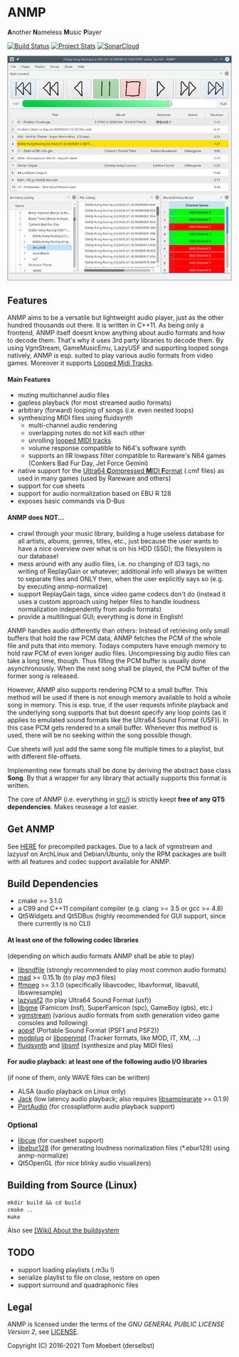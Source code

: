 # ANMP
**A**nother **N**ameless **M**usic **P**layer

[![Build Status](https://travis-ci.org/derselbst/ANMP.svg?branch=master)](https://travis-ci.org/derselbst/ANMP/branches) [![Project Stats](https://www.openhub.net/p/ANMP/widgets/project_thin_badge?format=gif)](https://www.openhub.net/p/ANMP) [![SonarCloud](https://sonarcloud.io/images/project_badges/sonarcloud-white.svg)](https://sonarcloud.io/dashboard?id=derselbst_ANMP)

![ANMP Screenshot](ANMP.png)

## Features

ANMP aims to be a versatile but lightweight audio player, just as the other hundred thousands out there. It is written in C++11. As being only a frontend, ANMP itself doesnt know anything about audio formats and how to decode them. That's why it uses 3rd party libraries to decode them. By using VgmStream, GameMusicEmu, LazyUSF and supporting looped songs natively, ANMP is esp. suited to play various audio formats from video games. Moreover it supports [Looped Midi Tracks](https://github.com/derselbst/ANMP/wiki/MIDI-Customizations).

#### Main Features

* muting multichannel audio files
* gapless playback (for most streamed audio formats)
* arbitrary (forward) looping of songs (i.e. even nested loops)
* synthesizing MIDI files using fluidsynth
  * multi-channel audio rendering
  * overlapping notes do not kill each other
  * unrolling [looped MIDI tracks](https://github.com/derselbst/ANMP/wiki/MIDI-Customizations)
  * volume response compatible to N64's software synth
  * supports an IIR lowpass filter compatible to Rareware's N64 games (Conkers Bad Fur Day, Jet Force Gemini)
* native support for the [Ultra64 **C**ompressed **M**IDI **F**ormat](https://github.com/derselbst/ANMP/wiki/Reproducing-N64-OSTs-accurately#ultra64-compressed-midi-format--soundfonts) (.cmf files) as used in many games (used by Rareware and others)
* support for cue sheets
* support for audio normalization based on EBU R 128
* exposes basic commands via D-Bus

#### ANMP does NOT...

* crawl through your music library, building a huge useless database for all artists, albums, genres, titles, etc., just because the user wants to have a nice overview over what is on his HDD (SSD); the filesystem is our database!
* mess around with any audio files, i.e. no changing of ID3 tags, no writing of ReplayGain or whatever; additional info will always be written to separate files and ONLY then, when the user explicitly says so (e.g. by executing anmp-normalize)
* support ReplayGain tags, since video game codecs don't do (instead it uses a custom approach using helper files to handle loudness normalization independently from audio formats)
* provide a multilingual GUI; everything is done in English!

ANMP handles audio differently than others: Instead of retrieving only small buffers that hold the raw PCM data, ANMP fetches the PCM of the whole file and puts that into memory. Todays computers have enough memory to hold raw PCM of even longer audio files. Uncompressing big audio files can take a long time, though. Thus filling the PCM buffer is usually done asynchronously. When the next song shall be played, the PCM buffer of the former song is released.

However, ANMP also supports rendering PCM to a small buffer. This method will be used if there is not enough memory available to hold a whole song in memory. This is esp. true, if the user requests infinite playback and the underlying song supports that but doesnt specify any loop points (as it applies to emulated sound formats like the Ultra64 Sound Format (USF)). In this case PCM gets rendered to a small buffer. Whenever this method is used, there will be no seeking within the song possible though.

Cue sheets will just add the same song file multiple times to a playlist, but with different file-offsets.

Implementing new formats shall be done by deriving the abstract base class **Song**. By that a wrapper for any library that actually supports this format is written.

The core of ANMP (i.e. everything in [src/](src/)) is strictly keept **free of any QT5 dependencies**. Makes reuseage a lot easier.

## Get ANMP
See [HERE](https://software.opensuse.org/download.html?project=home%3Aderselbst%3Aanmp&package=anmp) for precompiled packages. Due to a lack of vgmstream and lazyusf on ArchLinux and Debian/Ubuntu, only the RPM packages are built with all features and codec support available for ANMP.

## Build Dependencies

* cmake >= 3.1.0
* a C99 and C++11 compilant compiler (e.g. clang >= 3.5 or gcc >= 4.8)
* Qt5Widgets and Qt5DBus (highly recommended for GUI support, since there currently is no CLI)

#### At least one of the following codec libraries
(depending on which audio formats ANMP shall be able to play)
* [libsndfile](http://www.mega-nerd.com/libsndfile/) (strongly recommended to play most common audio formats)
* [mad](https://sourceforge.net/projects/mad/files/libmad/) >= 0.15.1b (to play mp3 files)
* [ffmpeg](https://ffmpeg.org) >= 3.1.0 (specifically libavcodec, libavformat, libavutil, libswresample)
* [lazyusf2](https://gitlab.kode54.net/kode54/lazyusf2) (to play Ultra64 Sound Format (usf))
* [libgme](https://bitbucket.org/mpyne/game-music-emu) (Famicom (nsf), SuperFamicon (spc), GameBoy (gbs), etc.)
* [vgmstream](https://gitlab.kode54.net/kode54/vgmstream) (various audio formats from sixth generation video game consoles and following)
* [aopsf](https://gitlab.kode54.net/kode54/aopsf) (Portable Sound Format (PSF1 and PSF2))
* [modplug](https://github.com/Konstanty/libmodplug) or [libopenmpt](https://lib.openmpt.org/libopenmpt/) (Tracker formats, like MOD, IT, XM, ...)
* [fluidsynth](https://github.com/FluidSynth/fluidsynth) and [libsmf](https://sourceforge.net/projects/libsmf/) (synthesize and play MIDI files)

#### For audio playback: at least one of the following audio I/O libraries
(if none of them, only WAVE files can be written)
* ALSA (audio playback on Linux only)
* [Jack](http://jackaudio.org/) (low latency audio playback; also requires [libsamplearate](http://www.mega-nerd.com/SRC/) >= 0.1.9)
* [PortAudio](http://www.portaudio.com/) (for crossplatform audio playback support)

### Optional
* [libcue](https://github.com/lipnitsk/libcue) (for cuesheet support)
* [libebur128](https://github.com/jiixyj/libebur128) (for generating loudness normalization files (*.ebur128) using anmp-normalize)
* Qt5OpenGL (for nice blinky audio visualizers)

## Building from Source (Linux)
```shell
mkdir build && cd build
cmake ..
make
```

Also see [[Wiki] About the buildsystem](https://github.com/derselbst/ANMP/wiki/About-the-buildsystem)

## TODO
* support loading playlists (.m3u !)
* serialize playlist to file on close, restore on open
* support surround and quadraphonic files

## Legal
ANMP is licensed under the terms of the *GNU GENERAL PUBLIC LICENSE Version 2*, see [LICENSE](LICENSE).


Copyright (C) 2016-2021 Tom Moebert (derselbst)
